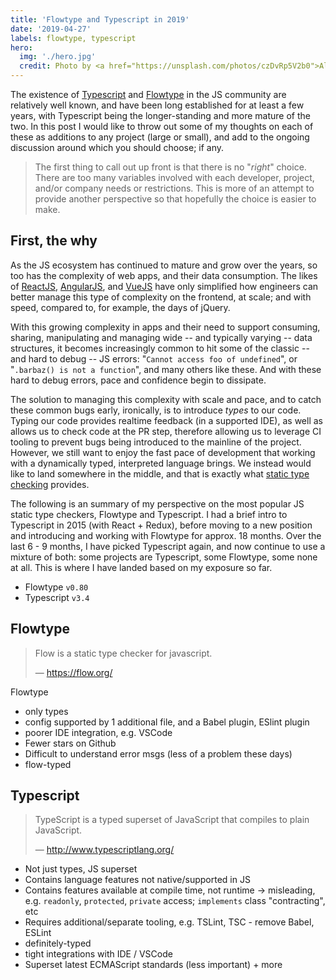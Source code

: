```yaml
---
title: 'Flowtype and Typescript in 2019'
date: '2019-04-27'
labels: flowtype, typescript
hero:
  img: './hero.jpg'
  credit: Photo by <a href="https://unsplash.com/photos/czDvRp5V2b0">Alvaro Pinot</a> on <a href="https://unsplash.com/search/photos/structure">Unsplash</a>
---
```


The existence of [Typescript](http://www.typescriptlang.org/) and [Flowtype](https://flow.org/) in the JS community are relatively well known, and have been long established for at least a few years, with Typescript being the longer-standing and more mature of the two. In this post I would like to throw out some of my thoughts on each of these as additions to any project (large or small), and add to the ongoing discussion around which you should choose; if any.

> The first thing to call out up front is that there is no "_right_" choice. There are too many variables involved with each developer, project, and/or company needs or restrictions. This is more of an attempt to provide another perspective so that hopefully the choice is easier to make.

## First, the why

As the JS ecosystem has continued to mature and grow over the years, so too has the complexity of web apps, and their data consumption. The likes of [ReactJS](https://reactjs.org/), [AngularJS](https://angularjs.org/), and [VueJS](https://vuejs.org/) have only simplified how engineers can better manage this type of complexity on the frontend, at scale; and with speed, compared to, for example, the days of jQuery.

With this growing complexity in apps and their need to support consuming, sharing, manipulating and managing wide -- and typically varying -- data structures, it becomes increasingly common to hit some of the classic -- and hard to debug -- JS errors: "`Cannot access foo of undefined`", or "`.barbaz() is not a function`", and many others like these. And with these hard to debug errors, pace and confidence begin to dissipate.

<!-- As a result, it wasn't long before JS' rapid prototyping benefits -- as is often the selling point with dynamically typed, interpreted languages in general -- that I actually found myself being slower instead of faster. With the growing complexity of these apps and their support for sharing, manipulating and managing wide and potentially varying data structures throughout a given codebase, I often increasingly ran into some of the classic -- and hard to debug -- JS errors: "`Cannot access foo of undefined`", or "`.barbaz() is not a function`", and many others like these. -->

The solution to managing this complexity with scale and pace, and to catch these common bugs early, ironically, is to introduce _types_ to our code. Typing our code provides realtime feedback (in a supported IDE), as well as allows us to check code at the PR step, therefore allowing us to leverage CI tooling to prevent bugs being introduced to the mainline of the project. However, we still want to enjoy the fast pace of development that working with a dynamically typed, interpreted language brings. We instead would like to land somewhere in the middle, and that is exactly what [static type checking](https://hackernoon.com/i-finally-understand-static-vs-dynamic-typing-and-you-will-too-ad0c2bd0acc7) provides.

<!-- ## Then, What and Why? -->

<!-- The rapid growth and adoption of the "big 3" modern frontend stacks, [ReactJS](https://reactjs.org/), [AngularJS](https://angularjs.org/), and [VueJS](https://vuejs.org/), over the last few years has also seen with it the complexity of web apps grow as well. -->

<!-- These stacks provide a robust, scalable and predictable approach to building enriched web apps and has unlocked the ability to build performant, dynamic, data-driven UIs. With this growing complexity, and increased pressure to deliver features fast, there exists an larger opportunity for bugs to creep into production. -->

<!-- To mitigate this problem, one potential solution could be to increase the breadth of your test suite. However, more tests don't always translate to better apps (a topic for a later discussion). Instead, we need a lower effort way to ensure consistency: consistency and confidence in how we write, consume and manipulate data throughout an entire web app. This is where [static type checking](https://hackernoon.com/i-finally-understand-static-vs-dynamic-typing-and-you-will-too-ad0c2bd0acc7) comes to the rescue. -->

<!-- As a ReactJS user, the following will be skewed in that direction. Also, as I have considerably more experience with Flowtype, we'll start there. -->

The following is an summary of my perspective on the most popular JS static type checkers, Flowtype and Typescript. I had a brief intro to Typescript in 2015 (with React + Redux), before moving to a new position and introducing and working with Flowtype for approx. 18 months. Over the last 6 - 9 months, I have picked Typescript again, and now continue to use a mixture of both: some projects are Typescript, some Flowtype, some none at all. This is where I have landed based on my exposure so far.

- Flowtype `v0.80`
- Typescript `v3.4`

## Flowtype

> Flow is a static type checker for javascript.
>
> &mdash; https://flow.org/

Flowtype

- only types
- config supported by 1 additional file, and a Babel plugin, ESlint plugin
- poorer IDE integration, e.g. VSCode
- Fewer stars on Github
- Difficult to understand error msgs (less of a problem these days)
- flow-typed

## Typescript

> TypeScript is a typed superset of JavaScript that compiles to plain JavaScript.
>
> &mdash; http://www.typescriptlang.org/

- Not just types, JS superset
- Contains language features not native/supported in JS
- Contains features available at compile time, not runtime -> misleading, e.g. `readonly`, `protected`, `private` access; `implements` class "contracting", etc
- Requires additional/separate tooling, e.g. TSLint, TSC - remove Babel, ESLint
- definitely-typed
- tight integrations with IDE / VSCode
- Superset latest ECMAScript standards (less important) + more
